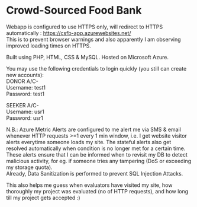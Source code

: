 # Crowd-Sourced Food Bank

Webapp is configured to use HTTPS only, will redirect to HTTPS automatically : https://csfb-app.azurewebsites.net/   
This is to prevent browser warnings and also apparently I am observing improved loading times on HTTPS.

Built using PHP, HTML, CSS & MySQL.
Hosted on Microsoft Azure.

You may use the following credentials to login quickly (you still can create new accounts):  
DONOR A/C-  
Username: test1  
Password: test1  

SEEKER A/C-  
Username: usr1  
Password: usr1

N.B.: Azure Metric Alerts are configured to me alert me via SMS & email whenever HTTP requests >=1 every 1 min window, i.e. I get website visitor alerts everytime someone loads my site. The stateful alerts also get resolved automatically when condition is no longer met for a certain time.  
These alerts ensure that I can be informed when to revisit my DB to detect malicious activity, for eg. if someone tries any tampering (DoS or exceeding my storage quota).  
Already, Data Sanitization is performed to prevent SQL Injection Attacks.  

This also helps me guess when evaluators have visited my site, how thoroughly my project was evaluated (no of HTTP requests), and how long till my project gets accepted :)

